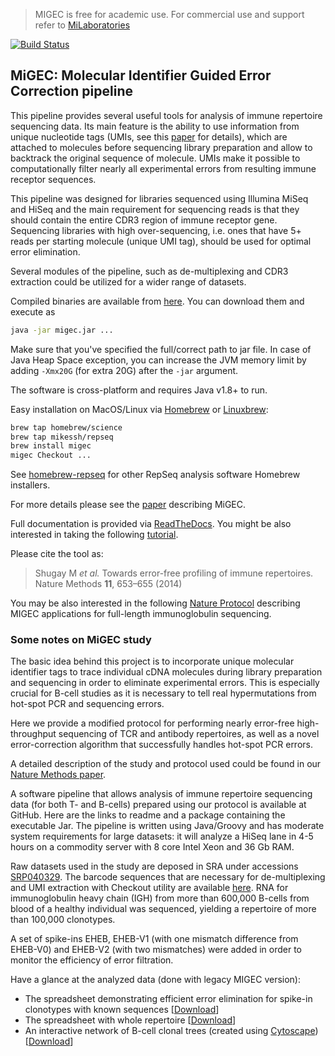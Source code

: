 > MIGEC is free for academic use. For commercial use and support refer to [MiLaboratories](https://milaboratories.com/)

[![Build Status](https://travis-ci.org/mikessh/migec.svg?branch=master)](https://travis-ci.org/mikessh/migec)

## MiGEC: Molecular Identifier Guided Error Correction pipeline  

This pipeline provides several useful tools for analysis of immune repertoire sequencing data. Its main feature is the ability to use information from unique nucleotide tags (UMIs, see this [paper](http://www.nature.com/nmeth/journal/v9/n1/full/nmeth.1778.html) for details), which are attached to molecules before sequencing library preparation and allow to backtrack the original sequence of molecule. UMIs make it possible to computationally filter nearly all experimental errors from resulting immune receptor sequences.

This pipeline was designed for libraries sequenced using Illumina MiSeq and HiSeq and the main requirement for sequencing reads is that they should contain the entire CDR3 region of immune receptor gene. Sequencing libraries with high over-sequencing, i.e. ones that have 5+ reads per starting molecule (unique UMI tag), should be used for optimal error elimination.

Several modules of the pipeline, such as de-multiplexing and CDR3 extraction could be utilized for a wider range of datasets.

Compiled binaries are available from [here](https://github.com/mikessh/migec/releases/latest). You can download them and execute as

```bash
java -jar migec.jar ...
```

Make sure that you've specified the full/correct path to jar file. In case of Java Heap Space exception, you can increase the JVM memory limit by adding ``-Xmx20G`` (for extra 20G) after the ``-jar`` argument.

The software is cross-platform and requires Java v1.8+ to run.

Easy installation on MacOS/Linux via [Homebrew](http://brew.sh/) or [Linuxbrew](http://linuxbrew.sh/):
```bash
brew tap homebrew/science
brew tap mikessh/repseq
brew install migec
migec Checkout ...
```
See [homebrew-repseq](https://github.com/mikessh/homebrew-repseq) for other RepSeq analysis software Homebrew installers.

For more details please see the [paper](http://www.nature.com/nmeth/journal/v11/n6/abs/nmeth.2960.html) describing MiGEC.

Full documentation is provided via [ReadTheDocs](http://migec.readthedocs.org/en/latest/index.html). You might be also interested in taking the following [tutorial](http://repseq-tutorial.readthedocs.org/en/latest/).

Please cite the tool as:

> Shugay M *et al.* Towards error-free profiling of immune repertoires. Nature Methods **11**, 653–655 (2014)

You may be also interested in the following [Nature Protocol](https://www.nature.com/articles/nprot.2016.093) describing MIGEC applications for full-length immunoglobulin sequencing.

### Some notes on MiGEC study

The basic idea behind this project is to incorporate unique molecular identifier tags to trace individual cDNA molecules during library preparation and sequencing in order to eliminate experimental errors. This is especially crucial for B-cell studies as it is necessary to tell real hypermutations from hot-spot PCR and sequencing errors.

Here we provide a modified protocol for performing nearly error-free high-throughput sequencing of TCR and antibody repertoires, as well as a novel error-correction algorithm that successfully handles hot-spot PCR errors.

A detailed description of the study and protocol used could be found in our [Nature Methods paper](http://www.nature.com/nmeth/journal/vaop/ncurrent/full/nmeth.2960.html).

A software pipeline that allows analysis of immune repertoire sequencing data (for both T- and B-cells) prepared using our protocol is available at GitHub. Here are the links to readme and a package containing the executable Jar. The pipeline is written using Java/Groovy and has moderate system requirements for large datasets: it will analyze a HiSeq lane in 4-5 hours on a commodity server with 8 core Intel Xeon and 36 Gb RAM.

Raw datasets used in the study are deposed in SRA under accessions [SRP040329](http://trace.ncbi.nlm.nih.gov/Traces/sra/sra.cgi?study=SRP040329). The barcode sequences that are necessary for de-multiplexing and UMI extraction with Checkout utility are available [here](https://github.com/mikessh/migec/blob/master/misc/barcodes.txt?raw=true). RNA for immunoglobulin heavy chain (IGH) from more than 600,000 B-cells from blood of a healthy individual was sequenced, yielding a repertoire of more than 100,000 clonotypes.

A set of spike-ins EHEB, EHEB-V1 (with one mismatch difference from EHEB-V0) and EHEB-V2 (with two mismatches) were added in order to monitor the efficiency of error filtration.

Have a glance at the analyzed data (done with legacy MIGEC version):

* The spreadsheet demonstrating efficient error elimination for spike-in clonotypes with known sequences [[Download](https://github.com/mikessh/migec/blob/master/misc/Exp2-spikein-table.xlsx?raw=true)]
* The spreadsheet with whole repertoire [[Download](https://github.com/mikessh/migec/blob/master/misc/Exp2-all-cdr-migec.xlsx?raw=true)]
* An interactive network of B-cell clonal trees (created using [Cytoscape](http://cytoscape.org/)) [[Download](https://github.com/mikessh/migec/blob/master/misc/Exp2-all-cdr-migec.cys?raw=true)]
